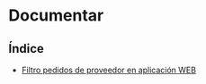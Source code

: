 # Documentar

## Índice
  * [Filtro pedidos de proveedor en aplicación WEB](./filtropedidosprov.md)

